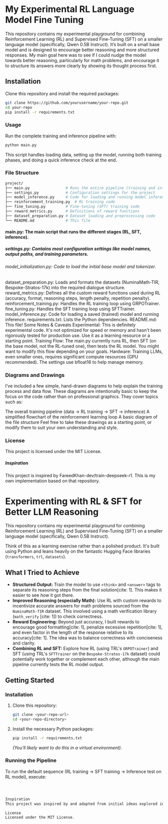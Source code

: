 # My Experimental RL Language Model Fine Tuning

This repository contains my experimental playground for combining Reinforcement Learning (RL) and Supervised Fine-Tuning (SFT) on a smaller language model (specifically, Qwen 0.5B Instruct). It’s built on a small base model and is designed to encourage better reasoning and more structured responses. My main goal here was to see if I could nudge the model towards better reasoning, particularly for math problems, and encourage it to structure its answers more clearly by showing its thought process first. 

## Installation
Clone this repository and install the required packages:
```bash
git clone https://github.com/yourusername/your-repo.git
cd your-repo
pip install -r requirements.txt
```
### Usage
Run the complete training and inference pipeline with:
```bash 
python main.py
```
This script handles loading data, setting up the model, running both training phases, and doing a quick inference check at the end.

### File Structure
```bash
project/
├── main.py                # Runs the entire pipeline (training and inference)
├── settings.py            # Configuration settings for the project
├── model_inference.py     # Code for loading and running model inference
├── reinforcement_training.py  # RL training code
├── fine_tuning.py         # Fine-tuning (SFT) training code
├── reward_metrics.py      # Definitions of reward functions
├── dataset_preparation.py # Dataset loading and preprocessing code
└── README.md              # This file
```

#### main.py: The main script that runs the different stages (RL, SFT, inference).
##### settings.py: Contains most configuration settings like model names, output paths, and training parameters.
###### model_initialization.py: Code to load the initial base model and tokenizer.
dataset_preparation.py: Loads and formats the datasets (NuminaMath-TIR, Bespoke-Stratos-17k) into the required dialogue structure.
reward_metrics.py: Defines all the custom reward functions used during RL (accuracy, format, reasoning steps, length penalty, repetition penalty).
reinforcement_training.py: Handles the RL training loop using GRPOTrainer.
fine_tuning.py: Handles the SFT training loop using SFTTrainer.
model_inference.py: Code for loading a saved (trained) model and running inference.
requirements.txt: Lists the Python dependencies.
README.md: This file!
Some Notes & Caveats
Experimental: This is definitely experimental code. It's not optimized for speed or memory and hasn't been rigorously tested for production use. Use it as a learning resource or a starting point.
Training Flow: The main.py currently runs RL, then SFT (on the base model, not the RL-tuned one), then tests the RL model. You might want to modify this flow depending on your goals.
Hardware: Training LLMs, even smaller ones, requires significant compute resources (GPU recommended). The settings use bfloat16 to help manage memory.

### Diagrams and Drawings
I’ve included a few simple, hand-drawn diagrams to help explain the training process and data flow. These diagrams are intentionally basic to keep the focus on the code rather than on professional graphics. They cover topics such as:

The overall training pipeline (data → RL training → SFT → inference)
A simplified flowchart of the reinforcement learning loop
A basic diagram of the file structure
Feel free to take these drawings as a starting point, or modify them to suit your own understanding and style.

### License
This project is licensed under the MIT License.

##### Inspiration
This project is inspired by FareedKhan-dev/train-deepseek-r1. This is my own implementation based on that repository.



# Experimenting with RL & SFT for Better LLM Reasoning

This repository contains my experimental playground for combining Reinforcement Learning (RL) and Supervised Fine-Tuning (SFT) on a smaller language model (specifically, Qwen 0.5B Instruct). 

Think of this as a learning exercise rather than a polished product. It's built using Python and leans heavily on the fantastic Hugging Face libraries (`transformers`, `trl`, `datasets`).

## What I Tried to Achieve

* **Structured Output:** Train the model to use `<think>` and `<answer>` tags to separate its reasoning steps from the final solution[cite: 1]. This makes it easier to see *how* it got there.
* **Improved Reasoning (especially Math):** Use RL with custom rewards to incentivize accurate answers for math problems sourced from the `NuminaMath-TIR` dataset. This involved using a math verification library (`math_verify` [cite: 1]) to check correctness.
* **Reward Engineering:** Beyond just accuracy, I built rewards to encourage good formatting[cite: 1], penalize excessive repetition[cite: 1], and even factor in the length of the response relative to its accuracy[cite: 1]. The idea was to balance correctness with conciseness and clarity.
* **Combining RL and SFT:** Explore how RL (using TRL's `GRPOTrainer`) and SFT (using TRL's `SFTTrainer` on the `Bespoke-Stratos-17k` dataset) could potentially work together or complement each other, although the main pipeline currently tests the RL model output.

## Getting Started

### Installation

1.  Clone this repository:
    ```bash
    git clone <your-repo-url>
    cd <your-repo-directory>
    ```
2.  Install the necessary Python packages:
    ```bash
    pip install -r requirements.txt
    ```
    *(You'll likely want to do this in a virtual environment).*

### Running the Pipeline

To run the default sequence (RL training -> SFT training -> Inference test on RL model), execute:
```bash



Inspiration
This project was inspired by and adapted from initial ideas explored in FareedKhan-dev/train-deepseek-r1. This is my own implementation based on concepts from that repository.

License
Licensed under the MIT License.
